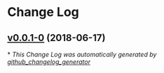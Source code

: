 # Change Log

## [v0.0.1-0](https://github.com/crijke/feathers-envhelpers/tree/v0.0.1-0) (2018-06-17)


\* *This Change Log was automatically generated by [github_changelog_generator](https://github.com/skywinder/Github-Changelog-Generator)*